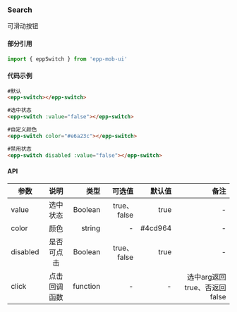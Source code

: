 ### Search
可滑动按钮
#### 部分引用
``` js
import { eppSwitch } from 'epp-mob-ui'
```
#### 代码示例
```html
#默认
<epp-switch></epp-switch>
```
```html
#选中状态
<epp-switch :value="false"></epp-switch>
```
```html
#自定义颜色
<epp-switch color="#e6a23c"></epp-switch>
```
```html
#禁用状态
<epp-switch disabled :value="false"></epp-switch>
```

#### API

| 参数        |    说明   |     类型 |         可选值            | 默认值    |  备注 |
| -----------| :-------: |  -----: | -----------------------: |  -----:  | --:  |
| value |  选中状态 |  Boolean |   true、false                | true      |  -   |
| color|   颜色   |  string |   -                       |  #4cd964 | -    |
| disabled    |   是否可点击 |  Boolean |  true、false  |  true |  -  |
| click   |   点击回调函数 |  function |   -     | -   |  选中arg返回true、否返回false |
